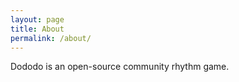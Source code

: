 ```yaml
---
layout: page
title: About
permalink: /about/
---
```


Dododo is an open-source community rhythm game.
